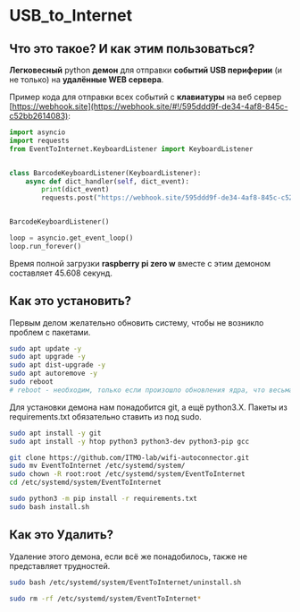 # USB_to_Internet
## Что это такое? И как этим пользоваться?

**Легковесный** python **демон** для отправки **событий USB периферии** (и не только) на **удалённые WEB сервера**. 

Пример кода для отправки всех событий с **клавиатуры** на веб сервер [https://webhook.site](https://webhook.site/#!/595ddd9f-de34-4af8-845c-c52bb2614083):

```python
import asyncio
import requests
from EventToInternet.KeyboardListener import KeyboardListener


class BarcodeKeyboardListener(KeyboardListener):
    async def dict_handler(self, dict_event):
        print(dict_event)
        requests.post("https://webhook.site/595ddd9f-de34-4af8-845c-c52bb2614083", json=dict_event)


BarcodeKeyboardListener()

loop = asyncio.get_event_loop()
loop.run_forever()
```

Время полной загрузки **raspberry pi zero w** вместе с этим демоном составляет 45.608 секунд.



## Как это установить?

Первым делом желательно обновить систему, чтобы не возникло проблем с пакетами.

```bash
sudo apt update -y
sudo apt upgrade -y
sudo apt dist-upgrade -y
sudo apt autoremove -y
sudo reboot
# reboot - необходим, только если произошло обновления ядра, что весьма вероятно.
```

Для установки демона нам понадобится git, а ещё python3.X. Пакеты из requirements.txt обязательно ставить из под sudo.

```bash
sudo apt install -y git
sudo apt install -y htop python3 python3-dev python3-pip gcc

git clone https://github.com/ITMO-lab/wifi-autoconnector.git
sudo mv EventToInternet /etc/systemd/system/
sudo chown -R root:root /etc/systemd/system/EventToInternet
cd /etc/systemd/system/EventToInternet

sudo python3 -m pip install -r requirements.txt
sudo bash install.sh
```



## Как это Удалить?

Удаление этого демона, если всё же понадобилось, также не представляет трудностей.

```bash
sudo bash /etc/systemd/system/EventToInternet/uninstall.sh

sudo rm -rf /etc/systemd/system/EventToInternet*
```

